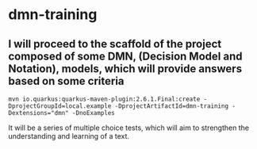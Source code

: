 # dmn-training

## I will proceed to the scaffold of the project composed of some DMN, (Decision Model and Notation), models, which will provide answers based on some criteria

```shell
mvn io.quarkus:quarkus-maven-plugin:2.6.1.Final:create -DprojectGroupId=local.example -DprojectArtifactId=dmn-training -Dextensions="dmn" -DnoExamples
```

It will be a series of multiple choice tests, which will aim to strengthen the understanding and learning of a text.
